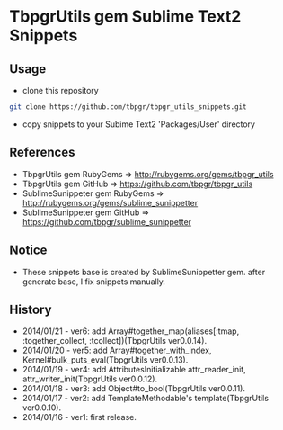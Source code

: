 # TbpgrUtils gem Sublime Text2 Snippets

## Usage
* clone this repository
~~~bash
git clone https://github.com/tbpgr/tbpgr_utils_snippets.git
~~~

* copy snippets to your Subime Text2 'Packages/User' directory

## References
* TbpgrUtils gem RubyGems => http://rubygems.org/gems/tbpgr_utils
* TbpgrUtils gem GitHub => https://github.com/tbpgr/tbpgr_utils
* SublimeSunippeter gem RubyGems => http://rubygems.org/gems/sublime_sunippetter
* SublimeSunippeter gem GitHub => https://github.com/tbpgr/sublime_sunippetter

## Notice
* These snippets base is created by SublimeSunippetter gem. after generate base, I fix snippets manually.

## History
* 2014/01/21 - ver6: add Array#together_map(aliases[:tmap, :together_collect, :tcollect])(TbpgrUtils ver0.0.14).
* 2014/01/20 - ver5: add Array#together_with_index, Kernel#bulk_puts_eval(TbpgrUtils ver0.0.13).
* 2014/01/19 - ver4: add AttributesInitializable attr_reader_init, attr_writer_init(TbpgrUtils ver0.0.12).
* 2014/01/18 - ver3: add Object#to_bool(TbpgrUtils ver0.0.11).
* 2014/01/17 - ver2: add TemplateMethodable's template(TbpgrUtils ver0.0.10).
* 2014/01/16 - ver1: first release.
